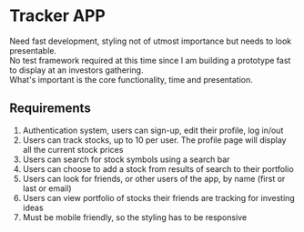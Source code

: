 # Tracker APP

Need fast development, styling not of utmost importance but needs to look presentable. <br />
No test framework required at this time since I am building a prototype fast to display at an investors gathering. <br/>
What's important is the core functionality, time and presentation.

## Requirements

1. Authentication system, users can sign-up, edit their profile, log in/out
2. Users can track stocks, up to 10 per user. The profile page will display all the current stock prices
3. Users can search for stock symbols using a search bar
4. Users can choose to add a stock from results of search to their portfolio
5. Users can look for friends, or other users of the app, by name (first or last or email)
6. Users can view portfolio of stocks their friends are tracking for investing ideas
7. Must be mobile friendly, so the styling has to be responsive


